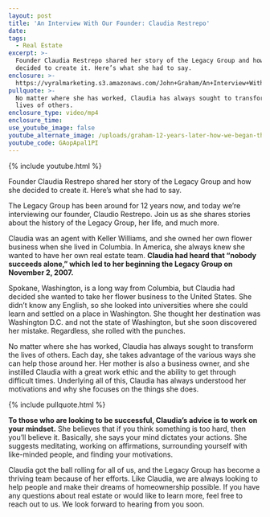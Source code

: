 ```yaml
---
layout: post
title: 'An Interview With Our Founder: Claudia Restrepo'
date:
tags:
  - Real Estate
excerpt: >-
  Founder Claudia Restrepo shared her story of the Legacy Group and how she
  decided to create it. Here’s what she had to say.
enclosure: >-
  https://vyralmarketing.s3.amazonaws.com/John+Graham/An+Interview+With+Our+Founder-+Claudia+Restrepo.mp4
pullquote: >-
  No matter where she has worked, Claudia has always sought to transform the
  lives of others.
enclosure_type: video/mp4
enclosure_time:
use_youtube_image: false
youtube_alternate_image: /uploads/graham-12-years-later-how-we-began-the-legacy-group-youtube.jpg
youtube_code: GAopApal1PI
---
```


{% include youtube.html %}

Founder Claudia Restrepo shared her story of the Legacy Group and how she decided to create it. Here’s what she had to say.

The Legacy Group has been around for 12 years now, and today we’re interviewing our founder, Claudio Restrepo. Join us as she shares stories about the history of the Legacy Group, her life, and much more.

Claudia was an agent with Keller Williams, and she owned her own flower business when she lived in Columbia. In America, she always knew she wanted to have her own real estate team. **Claudia had heard that “nobody succeeds alone,” which led to her beginning the Legacy Group on November 2, 2007.**

Spokane, Washington, is a long way from Columbia, but Claudia had decided she wanted to take her flower business to the United States. She didn’t know any English, so she looked into universities where she could learn and settled on a place in Washington. She thought her destination was Washington D.C. and not the state of Washington, but she soon discovered her mistake. Regardless, she rolled with the punches.

No matter where she has worked, Claudia has always sought to transform the lives of others. Each day, she takes advantage of the various ways she can help those around her. Her mother is also a business owner, and she instilled Claudia with a great work ethic and the ability to get through difficult times. Underlying all of this, Claudia has always understood her motivations and why she focuses on the things she does.

{% include pullquote.html %}

**To those who are looking to be successful, Claudia’s advice is to work on your mindset.** She believes that if you think something is too hard, then you’ll believe it. Basically, she says your mind dictates your actions. She suggests meditating, working on affirmations, surrounding yourself with like-minded people, and finding your motivations.

Claudia got the ball rolling for all of us, and the Legacy Group has become a thriving team because of her efforts. Like Claudia, we are always looking to help people and make their dreams of homeownership possible. If you have any questions about real estate or would like to learn more, feel free to reach out to us. We look forward to hearing from you soon.